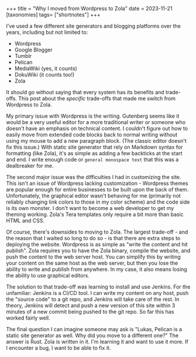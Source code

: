 +++
title = "Why I moved from Wordpress to Zola"
date = 2023-11-21
[taxonomies]
tags= ["shortnotes"]
+++

I've used a few different site generators and blogging platforms over the years, including but not limited to:
- Wordpress
- Google Blogger 
- Tumblr
- Pelican
- MediaWiki (yes, it counts)
- DokuWiki (it counts too!)
- Zola

It should go without saying that every system has its benefits and trade-offs. 
This post about the *specific* trade-offs that made me switch from Wordpress to Zola. 

My primary issue with Wordpress is the writing. 
Gutenberg seems like it would be a very useful editor for a more traditional writer or someone who doesn't have an emphasis on technical content.
I couldn't figure out how to easily move from extended code blocks back to normal writing without using my mouse to add a new paragraph block.
(The classic editor doesn't fix this issue.)
With static site generator that rely on Markdown syntax for formatting (like Zola), it's as simple as adding a few backticks at the start and end.
I write enough code or `general monospace text` that this was a dealbreaker for me.

The second major issue was the difficulties I had in customizing the site. 
This isn't an issue of Wordpress lacking customization - Wordpress themes are popular enough for entire businesses to be built upon the back of them.
Unfortunately, the graphical editor wasn't behaving for me (primarily not reliably changing link colors to those in my color scheme) and the code side is its own monster.
I don't want to become a web developer to get my theming working.
Zola's Tera templates only require a bit more than basic HTML and CSS.

Of course, there's downsides to moving to Zola. 
The largest trade-off - and the reason that I waited so long to do so - is that there are extra steps to deploying the website. 
Wordpress is as simple as "write the content and hit publish". 
Zola requires you to have the Zola binary, compile the website, and push the content to the web server host. 
You can simplify this by writing your content on the same host as the web server, but then you lose the ability to write and publish from anywhere. 
In my case, it also means losing the ability to use graphical editors. 

The solution to that trade-off was learning to install and use Jenkins.
For the unfamiliar: Jenkins is a CI/CD tool. 
I can write my content on any host, push the "source code" to a git repo, and Jenkins will take care of the rest.
In theory, Jenkins will detect and push a new version of this site within 3 minutes of a new commit being pushed to the git repo.
So far this has worked fairly well.

The final question I can imagine someone may ask is "Lukas, Pelican is a static site generator as well. Why did you move to a different one?"
The answer is Rust. 
Zola is written in it.
I'm learning it and want to use it more.
If I encounter a bug, I want to be able to fix it.

